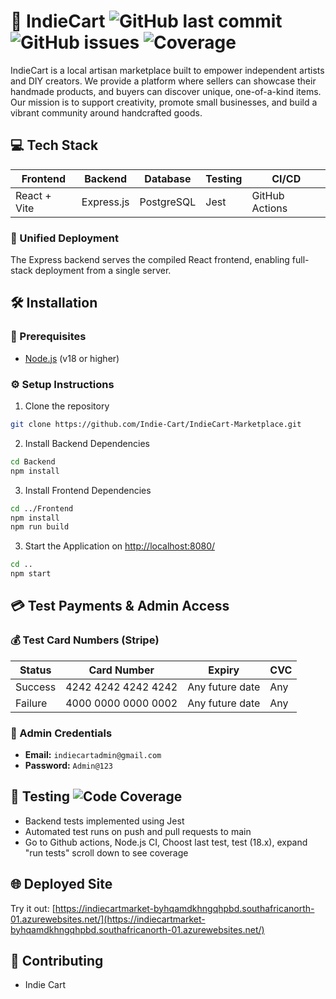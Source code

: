 # 🚀 IndieCart ![GitHub last commit](https://img.shields.io/github/last-commit/Indie-Cart/IndieCart-Marketplace?style=flat-square) ![GitHub issues](https://img.shields.io/github/issues/Indie-Cart/IndieCart-Marketplace?style=flat-square) ![Coverage](https://img.shields.io/badge/coverage-80.29%25-brightgreen?style=flat-square)

IndieCart is a local artisan marketplace built to empower independent artists and DIY creators. We provide a platform where sellers can showcase their handmade products, and buyers can discover unique, one-of-a-kind items. Our mission is to support creativity, promote small businesses, and build a vibrant community around handcrafted goods.


## 💻 Tech Stack

| Frontend     | Backend     | Database    | Testing | CI/CD         |
|--------------|-------------|-------------|---------|----------------|
| React + Vite | Express.js  | PostgreSQL  | Jest    | GitHub Actions |

### 🧩  Unified Deployment

The Express backend serves the compiled React frontend, enabling full-stack deployment from a single server.

## 🛠️ Installation

### 🧰 Prerequisites

- [Node.js](https://nodejs.org/) (v18 or higher)

### ⚙️ Setup Instructions
1. Clone the repository
```bash
git clone https://github.com/Indie-Cart/IndieCart-Marketplace.git
```
2. Install Backend Dependencies
```bash
cd Backend
npm install
```
3. Install Frontend Dependencies
```bash
cd ../Frontend
npm install
npm run build
```

3. Start the Application on [http://localhost:8080/](http://localhost:8080/)
```bash
cd ..
npm start 
```

## 💳 Test Payments & Admin Access

### 💰 Test Card Numbers (Stripe)

| Status  | Card Number           | Expiry           | CVC  |
|---------|------------------------|------------------|------|
| Success | 4242 4242 4242 4242   | Any future date  | Any  |
| Failure | 4000 0000 0000 0002   | Any future date  | Any  |

### 👮 Admin Credentials

- **Email:** `indiecartadmin@gmail.com`  
- **Password:** `Admin@123`

## 🧪 Testing ![Code Coverage](https://img.shields.io/badge/coverage-80.29%25-brightgreen)
- Backend tests implemented using Jest
- Automated test runs on push and pull requests to main
- Go to Github actions, Node.js CI, Choost last test, test (18.x), expand "run tests" scroll down to see coverage

## 🌐 Deployed Site

Try it out: [https://indiecartmarket-byhqamdkhngqhpbd.southafricanorth-01.azurewebsites.net/](https://indiecartmarket-byhqamdkhngqhpbd.southafricanorth-01.azurewebsites.net/)

## 🤝 Contributing

- Indie Cart 
